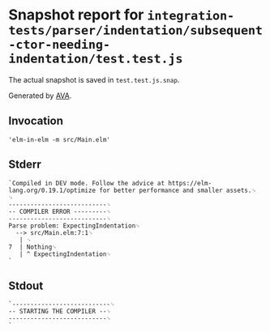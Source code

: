 # Snapshot report for `integration-tests/parser/indentation/subsequent-ctor-needing-indentation/test.test.js`

The actual snapshot is saved in `test.test.js.snap`.

Generated by [AVA](https://avajs.dev).

## Invocation

    'elm-in-elm -m src/Main.elm'

## Stderr

    `Compiled in DEV mode. Follow the advice at https://elm-lang.org/0.19.1/optimize for better performance and smaller assets.␊
    ␊
    ---------------------------␊
    -- COMPILER ERROR ---------␊
    ---------------------------␊
    Parse problem: ExpectingIndentation␊
      --> src/Main.elm:7:1␊
       | ␊
    7  | Nothing␊
       | ^ ExpectingIndentation␊
    `

## Stdout

    `---------------------------␊
    -- STARTING THE COMPILER --␊
    ---------------------------␊
    `
